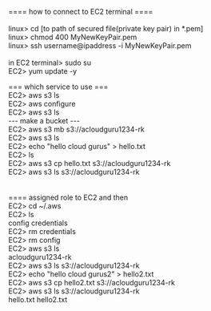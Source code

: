 ==== how to connect to EC2 terminal ==== <br/>
<br/>
linux> cd [to path of secured file(private key pair) in *.pem] <br/>
linux> chmod 400 MyNewKeyPair.pem<br/>
linux> ssh username@ipaddress -i MyNewKeyPair.pem <br/>
<br/>
in EC2 terminal> sudo su <br/>
EC2> yum update -y <br/>

=== which service to use ===  <br/>
EC2> aws s3 ls <br/>
EC2> aws configure <br/>
EC2> aws s3 ls <br/>
--- make a bucket --- <br/>
EC2> aws s3 mb s3://acloudguru1234-rk   <br/>
EC2> aws s3 ls <br/>
EC2> echo "hello cloud gurus" > hello.txt <br/>
EC2> ls <br/>
EC2> aws s3 cp hello.txt s3://acloudguru1234-rk <br/>
EC2> aws s3 ls s3://acloudguru1234-rk <br/>
<br/>
<br/>
==== assigned role to EC2 and then <br/>
EC2> cd ~/.aws  <br/>
EC2> ls <br/>
config credentials <br/>
EC2> rm credentials <br/>
EC2> rm config <br/>
EC2> aws s3 ls <br/>
acloudguru1234-rk <br/>
EC2> aws s3 ls s3://acloudguru1234-rk <br/>
EC2> echo "hello cloud gurus2" > hello2.txt <br/>
EC2> aws s3 cp hello2.txt s3://acloudguru1234-rk <br/>
EC2> aws s3 ls s3://acloudguru1234-rk <br/>
hello.txt hello2.txt <br/>


